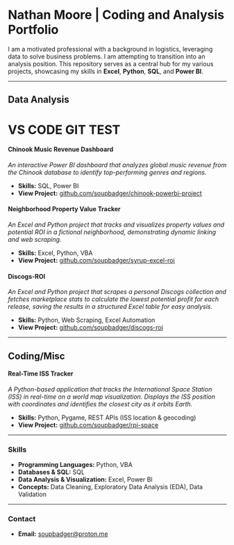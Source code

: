 # Nathan Moore | Coding and Analysis Portfolio

I am a motivated professional with a background in logistics, leveraging data to solve business problems. I am attempting to transition into an analysis position. This repository serves as a central hub for my various projects, showcasing my skills in **Excel**, **Python**, **SQL**, and **Power BI**.

---


## Data Analysis


# VS CODE GIT TEST


#### **Chinook Music Revenue Dashboard**
*An interactive Power BI dashboard that analyzes global music revenue from the Chinook database to identify top-performing genres and regions.*
* **Skills:** SQL, Power BI
* **View Project:** [github.com/soupbadger/chinook-powerbi-project](https://github.com/soupbadger/chinook-powerbi-project)






#### **Neighborhood Property Value Tracker**
*An Excel and Python project that tracks and visualizes property values and potential ROI in a fictional neighborhood, demonstrating dynamic linking and web scraping.*
* **Skills:** Excel, Python, VBA
* **View Project:** [github.com/soupbadger/syrup-excel-roi](https://github.com/soupbadger/syrup-excel-roi)






#### **Discogs-ROI**
*An Excel and Python project that scrapes a personal Discogs collection and fetches marketplace stats to calculate the lowest potential profit for each release, saving the results in a structured Excel table for easy analysis.*
* **Skills:** Python, Web Scraping, Excel Automation
* **View Project:** [github.com/soupbadger/discogs-roi](https://github.com/soupbadger/discogs-roi)



---

## Coding/Misc



#### **Real-Time ISS Tracker**
*A Python-based application that tracks the International Space Station (ISS) in real-time on a world map visualization. Displays the ISS position with coordinates and identifies the closest city as it orbits Earth.*
* **Skills:** Python, Pygame, REST APIs (ISS location & geocoding)
* **View Project:** [github.com/soupbadger/rpi-space](https://github.com/soupbadger/rpi-space)


---

### **Skills**

* **Programming Languages:** Python, VBA
* **Databases & SQL:** SQL
* **Data Analysis & Visualization:** Excel, Power BI
* **Concepts:** Data Cleaning, Exploratory Data Analysis (EDA), Data Validation

---

### **Contact**

* **Email:** soupbadger@proton.me
